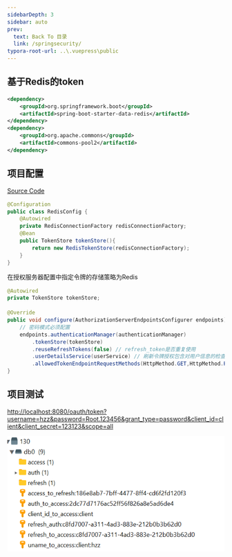 ```yaml
---
sidebarDepth: 3
sidebar: auto
prev:
  text: Back To 目录
  link: /springsecurity/
typora-root-url: ..\.vuepress\public
---
```




## 基于Redis的token

```xml
<dependency>
    <groupId>org.springframework.boot</groupId>
    <artifactId>spring-boot-starter-data-redis</artifactId>
</dependency>
<dependency>
    <groupId>org.apache.commons</groupId>
    <artifactId>commons-pool2</artifactId>
</dependency>
```



## 项目配置

[Source Code]()

```java
@Configuration
public class RedisConfig {
    @Autowired
    private RedisConnectionFactory redisConnectionFactory;
    @Bean
    public TokenStore tokenStore(){
        return new RedisTokenStore(redisConnectionFactory);
    }
}
```

在授权服务器配置中指定令牌的存储策略为Redis

```java
@Autowired
private TokenStore tokenStore;

@Override
public void configure(AuthorizationServerEndpointsConfigurer endpoints) throws Exception {
    // 密码模式必须配置
    endpoints.authenticationManager(authenticationManager)
        .tokenStore(tokenStore)
        .reuseRefreshTokens(false) // refresh_token是否重复使用
        .userDetailsService(userService) // 刷新令牌授权包含对用户信息的检查
        .allowedTokenEndpointRequestMethods(HttpMethod.GET,HttpMethod.POST); // 支持的方法
}
```

## 项目测试

[http://localhost:8080/oauth/token?username=hzz&password=Root.123456&grant_type=password&client_id=client&client_secret=123123&scope=all](http://localhost:8080/oauth/token?username=hzz&password=Root.123456&grant_type=password&client_id=client&client_secret=123123&scope=all)

![image-20230313214440805](/images/springsecurity/image-20230313214440805.png)
